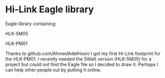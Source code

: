 # Hi-Link Eagle library

Eagle library containing:

HLK-5M05

HLK-PM01


Thanks to github.com/AhmedAdelHosni I got my first Hi-Link footprint for the HLK-PM01.
I recently needed the 5Watt version (HLK-5M05) for a project but could not find the Eagle file so I decided to draw it.
Perhaps I can help other people out by putting it online.
